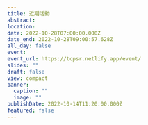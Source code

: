```yaml
---
title: 近期活動
abstract: 
location: 
date: 2022-10-28T07:00:00.000Z
date_end: 2022-10-28T09:00:57.628Z
all_day: false
event: 
event_url: https://tcpsr.netlify.app/event/
slides: ""
draft: false
view: compact
banner:
  caption: ""
  image: ""
publishDate: 2022-10-14T11:20:00.000Z
featured: false
---
```


### 